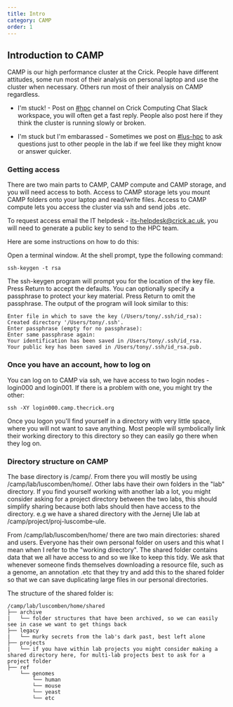 ```yaml
---
title: Intro
category: CAMP
order: 1
---
```


## Introduction to CAMP

CAMP is our high performance cluster at the Crick.
People have different attitudes, some run most of their analysis on personal laptop and use the cluster when necessary.
Others run most of their analysis on CAMP regardless.

- I'm stuck! - Post on [#hpc](https://app.slack.com/client/T0H1NAC7M/C2Z0C6Y1L/details/top) channel on Crick Computing Chat Slack workspace, you will often get a fast reply. People also post here if they think the cluster is running slowly or broken.

- I'm stuck but I'm embarassed - Sometimes we post on [#lus-hpc](https://app.slack.com/client/T0H1NAC7M/G4HDXGVC3/details/top) to ask questions just to other people in the lab if we feel like they might know or answer quicker.


### Getting access

There are two main parts to CAMP, CAMP compute and CAMP storage, and you will need access to both.
Access to CAMP storage lets you mount CAMP folders onto your laptop and read/write files.
Access to CAMP compute lets you access the cluster via ssh and send jobs .etc.

To request access email the IT helpdesk - its-helpdesk@crick.ac.uk, you will need to generate a public key to send to the HPC team. 

Here are some instructions on how to do this:

Open a terminal window. At the shell prompt, type the following command:

`ssh-keygen -t rsa`

The ssh-keygen program will prompt you for the location of the key file. Press Return to accept the defaults. You can optionally specify a passphrase to protect your key material. Press Return to omit the passphrase. The output of the program will look similar to this:

```
Enter file in which to save the key (/Users/tony/.ssh/id_rsa):
Created directory '/Users/tony/.ssh'.
Enter passphrase (empty for no passphrase):
Enter same passphrase again:
Your identification has been saved in /Users/tony/.ssh/id_rsa.
Your public key has been saved in /Users/tony/.ssh/id_rsa.pub.
```

### Once you have an account, how to log on

You can log on to CAMP via ssh, we have access to two login nodes - login000 and login001. If there is a problem with one, you might try the other:

`ssh -XY login000.camp.thecrick.org`

Once you logon you'll find yourself in a directory with very little space, where you will not want to save anything.
Most people will symbolically link their working directory to this directory so they can easily go there when they log on.

### Directory structure on CAMP

The base directory is /camp/. From there you will mostly be using /camp/lab/luscomben/home/. Other labs have their own folders in the "lab" directory. If you find yourself working with another lab a lot, you might consider asking for a project directory between the two labs, this should simplify sharing because both labs should then have access to the directory. e.g we have a shared directory with the Jernej Ule lab at /camp/project/proj-luscombe-ule.

From /camp/lab/luscomben/home/ there are two main directories: shared and users. Everyone has their own personal folder on users and this what I mean when I refer to the "working directory". The shared folder contains data that we all have access to and so we like to keep this tidy. We ask that whenever someone finds themselves downloading a resource file, such as a genome, an annotation .etc that they try and add this to the shared folder so that we can save duplicating large files in our personal directories.

The structure of the shared folder is:

```
/camp/lab/luscomben/home/shared
├── archive
|   └── folder structures that have been archived, so we can easily see in case we want to get things back
├── legacy
|   └── murky secrets from the lab's dark past, best left alone
├── projects
|   └── if you have within lab projects you might consider making a shared directory here, for multi-lab projects best to ask for a project folder
├── ref
    └── genomes
        └── human
        └── mouse
        └── yeast
        └── etc
```
